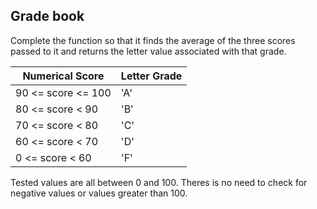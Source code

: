 <h2>Grade book</h2>
<p>Complete the function so that it finds the average of the three scores passed to it and returns the letter value associated with that grade.</p>
<table>
<thead>
<tr>
<th>Numerical Score</th>
<th>Letter Grade</th>
</tr>
</thead>
<tbody><tr>
<td>90 &lt;= score &lt;= 100</td>
<td>'A'</td>
</tr>
<tr>
<td>80 &lt;= score &lt; 90</td>
<td>'B'</td>
</tr>
<tr>
<td>70 &lt;= score &lt; 80</td>
<td>'C'</td>
</tr>
<tr>
<td>60 &lt;= score &lt; 70</td>
<td>'D'</td>
</tr>
<tr>
<td>0 &lt;= score &lt; 60</td>
<td>'F'</td>
</tr>
</tbody></table>
<p>Tested values are all between 0 and 100. Theres is no need to check for negative values or values greater than 100.</p>
